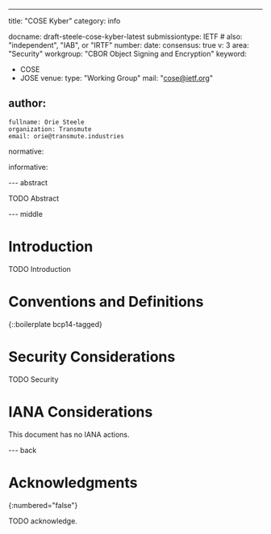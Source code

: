 ---
title: "COSE Kyber"
category: info

docname: draft-steele-cose-kyber-latest
submissiontype: IETF  # also: "independent", "IAB", or "IRTF"
number:
date:
consensus: true
v: 3
area: "Security"
workgroup: "CBOR Object Signing and Encryption"
keyword:
 - COSE
 - JOSE
venue:
  type: "Working Group"
  mail: "cose@ietf.org"

author:
 -
    fullname: Orie Steele
    organization: Transmute
    email: orie@transmute.industries

normative:

informative:


--- abstract

TODO Abstract


--- middle

# Introduction

TODO Introduction


# Conventions and Definitions

{::boilerplate bcp14-tagged}


# Security Considerations

TODO Security


# IANA Considerations

This document has no IANA actions.


--- back

# Acknowledgments
{:numbered="false"}

TODO acknowledge.
